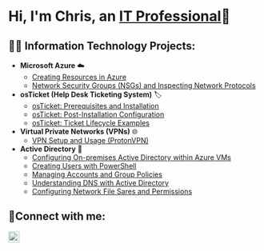 <h1>Hi, I'm Chris, an <a href="https://linkedin.com/in/chrisr01">IT Professional</a>🙂</h1>

<h2>👨‍💻 Information Technology Projects:</h2>

- <b>Microsoft Azure</b> ☁️
   - [Creating Resources in Azure](https://github.com/cyberchris01/azure-resources)
   - [Network Security Groups (NSGs) and Inspecting Network Protocols](https://github.com/cyberchris01/azure-network-protocols)
- <b>osTicket (Help Desk Ticketing System)</b> 🏷️
  - [osTicket: Prerequisites and Installation](https://github.com/cyberchris01/osticket-prereqs)
  - [osTicket: Post-Installation Configuration](https://github.com/cyberchris01/post-install-config)
  - [osTicket: Ticket Lifecycle Examples](https://github.com/cyberchris01/ticket-lifecycle)
- <b>Virtual Private Networks (VPNs)</b> 🌐
  - [VPN Setup and Usage (ProtonVPN)](https://github.com/cyberchris01/vpn-setup-usage)
- <b>Active Directory</b> 🔐
  - [Configuring On-premises Active Directory within Azure VMs](https://github.com/cyberchris01/configure-ad)
  - [Creating Users with PowerShell](https://github.com/cyberchris01/ad-users-powershell)
  - [Managing Accounts and Group Policies](https://github.com/cyberchris01/ad-group-policy-accounts)
  - [Understanding DNS with Active Directory](https://github.com/cyberchris01/ad-dns)
  - [Configuring Network File Sares and Permissions](https://github.com/cyberchris01/ad-netshares-permissions)

<h2>🤳Connect with me:</h2>

[<img align="left" alt="Josh | LinkedIn" width="22px" src="https://cdn.jsdelivr.net/npm/simple-icons@v3/icons/linkedin.svg" />][linkedin]

[linkedin]: https://linkedin.com/in/chrisr01
